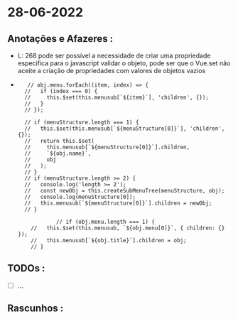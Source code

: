 # 28-06-2022



## Anotações e Afazeres :
- L: 268 pode ser possível a necessidade de criar uma propriedade especifica para o javascript validar o objeto, pode ser que o Vue.set não aceite a criação de propriedades com valores de objetos vazios

-        // obj.menu.forEach((item, index) => {
        //   if (index === 0) {
        //     this.$set(this.menusub[`${item}`], 'children', {});
        //   }
        // });

        // if (menuStructure.length === 1) {
        //   this.$set(this.menusub[`${menuStructure[0]}`], 'children', {});
        //   return this.$set(
        //     this.menusub[`${menuStructure[0]}`].children,
        //     `${obj.name}`,
        //     obj
        //   );
        // }
        // if (menuStructure.length >= 2) {
        //   console.log('length >= 2');
        //   const newObj = this.createSubMenuTree(menuStructure, obj);
        //   console.log(menuStructure[0]);
        //   this.menusub[`${menuStructure[0]}`].children = newObj;
        // }

                  // if (obj.menu.length === 1) {
          //   this.$set(this.menusub, `${obj.menu[0]}`, { children: {} });
          //   this.menusub[`${obj.title}`].children = obj;
          // }

## TODOs :
- [ ] ...



## Rascunhos :